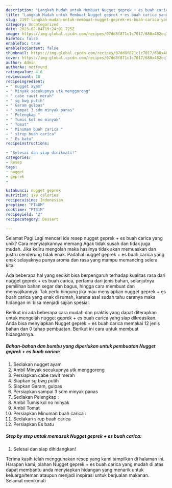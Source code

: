 ```yaml
---
description: "Langkah Mudah untuk Membuat Nugget geprek + es buah carica yang Lezat, Mantap"
title: "Langkah Mudah untuk Membuat Nugget geprek + es buah carica yang Lezat, Mantap"
slug: 2197-langkah-mudah-untuk-membuat-nugget-geprek-es-buah-carica-yang-lezat-mantap
category: Uncategorized
date: 2023-02-04T19:24:01.725Z
image: https://img-global.cpcdn.com/recipes/07dd8f871c1c7017/680x482cq70/nugget-geprek-es-buah-carica-foto-resep-utama.jpg
hideToc: false
enableToc: true
enableTocContent: false
thumbnail: https://img-global.cpcdn.com/recipes/07dd8f871c1c7017/680x482cq70/nugget-geprek-es-buah-carica-foto-resep-utama.jpg
cover: https://img-global.cpcdn.com/recipes/07dd8f871c1c7017/680x482cq70/nugget-geprek-es-buah-carica-foto-resep-utama.jpg
author: Admin
authorAv: notfound
ratingvalue: 4.6
reviewcount: 18
recipeingredient:
- " nugget ayam"
- " Minyak secukupnya utk menggoreng"
- " cabe rawit merah"
- " sg bwg putih"
- " Garam gulpas"
- " sampai 3 sdm minyak panas"
- " Pelengkap "
- " Tumis kol no minyak"
- " Tomat"
- " Minuman buah carica "
- " sirup buah carica"
- " Es batu"
recipeinstructions:

- "Selesai dan siap dinikmati!"
categories:
- Resep
tags:
- nugget
- geprek
- 

katakunci: nugget geprek  
nutrition: 179 calories
recipecuisine: Indonesian
preptime: "PT40M"
cooktime: "PT31M"
recipeyield: "2"
recipecategory: Dessert

---
```



Selamat Pagi Lagi mencari ide resep nugget geprek + es buah carica yang unik? Cara menyiapkannya memang Agak tidak susah dan tidak juga mudah. Jika keliru mengolah maka hasilnya tidak akan memuaskan dan justru cenderung tidak enak. Padahal nugget geprek + es buah carica yang enak selayaknya punya aroma dan rasa yang mampu memancing selera kita.


Ada beberapa hal yang sedikit bisa berpengaruh terhadap kualitas rasa dari nugget geprek + es buah carica, pertama dari jenis bahan, selanjutnya pemilihan bahan segar dan bagus, hingga cara membuat dan menyajikannya. Tak perlu bingung jika mau menyiapkan nugget geprek + es buah carica yang enak di rumah, karena asal sudah tahu caranya maka hidangan ini bisa menjadi sajian spesial.




Berikut ini ada beberapa cara mudah dan praktis yang dapat diterapkan untuk mengolah nugget geprek + es buah carica yang siap dikreasikan. Anda bisa menyiapkan Nugget geprek + es buah carica memakai 12 jenis bahan dan 0 tahap pembuatan. Berikut ini cara untuk membuat hidangannya.

<!--inarticleads1-->

##### Bahan-bahan dan bumbu yang diperlukan untuk pembuatan Nugget geprek + es buah carica:

1. Sediakan  nugget ayam
1. Ambil  Minyak secukupnya utk menggoreng
1. Persiapkan  cabe rawit merah
1. Siapkan  sg bwg putih
1. Siapkan  Garam, gulpas
1. Persiapkan  sampai 3 sdm minyak panas
1. Sediakan  Pelengkap :
1. Ambil  Tumis kol no minyak
1. Ambil  Tomat
1. Persiapkan  Minuman buah carica :
1. Sediakan  sirup buah carica
1. Persiapkan  Es batu




<!--inarticleads2-->

##### Step by step untuk memasak Nugget geprek + es buah carica:


1. Selesai dan siap dihidangkan!



Terima kasih telah menggunakan resep yang kami tampilkan di halaman ini. Harapan kami, olahan Nugget geprek + es buah carica yang mudah di atas dapat membantu anda menyiapkan hidangan yang menarik untuk keluarga/teman ataupun menjadi inspirasi untuk berjualan makanan. Selamat menikmati
